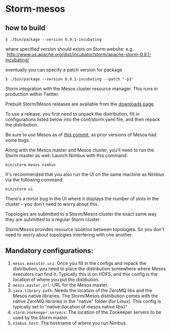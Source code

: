 # Storm-mesos

## how to build

    $ ./bin/package --version 0.9.1-incubating

where specified version should exists on Storm website: e.g. `http://www.us.apache.org/dist/incubator/storm/apache-storm-0.9.1-incubating/

eventually you can specify a patch version for package

    $ ./bin/package --version 0.9.1-incubating --patch "-p1"

Storm integration with the Mesos cluster resource manager. This runs in production within Twitter.

Prebuilt Storm/Mesos releases are available from the [downloads page](https://github.com/nathanmarz/storm-mesos/downloads).

To use a release, you first need to unpack the distribution, fill in configurations listed below into the conf/storm.yaml file, and then repack the distribution.

Be sure to use Mesos as of [this commit](https://github.com/apache/mesos/commit/caff34a67fd855067089f30f68e46e325659ad08), as prior versions of Mesos had some bugs.

Along with the Mesos master and Mesos cluster, you'll need to run the Storm master as well. Launch Nimbus with this command: 

```
bin/storm-mesos nimbus
```

It's recommended that you also run the UI on the same machine as Nimbus via the following command:

```
bin/storm ui
```

There's a minor bug in the UI where it displays the number of slots in the cluster – you don't need to worry about this.

Topologies are submitted to a Storm/Mesos cluster the exact same way they are submitted to a regular Storm cluster.

Storm/Mesos provides resource isolation between topologies. So you don't need to worry about topologies interfering with one another.

## Mandatory configurations:

1. `mesos.executor.uri`: Once you fill in the configs and repack the distribution, you need to place the distribution somewhere where Mesos executors can find it. Typically this is on HDFS, and this config is the location of where you put the distibution.
2. `mesos.master.url`: URL for the Mesos master.
3. `java.library.path`: Needs the location of the ZeroMQ libs and the Mesos native libraries. The Storm/Mesos distribution comes with the native ZeroMQ libraries in the "native" folder (for Linux). This config is typically set to "native:{location of mesos native libs}"
4. `storm.zookeeper.servers`: The location of the Zookeeper servers to be used by the Storm master.
5. `nimbus.host`: The hostname of where you run Nimbus.

